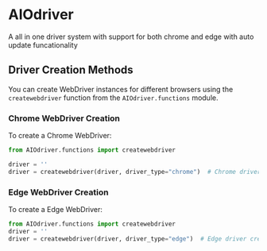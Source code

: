# AIOdriver
A all in one driver system with support for both chrome and edge with auto update funcationality

## Driver Creation Methods

You can create WebDriver instances for different browsers using the `createwebdriver` function from the `AIOdriver.functions` module.


### Chrome WebDriver Creation

To create a Chrome WebDriver:

```python
from AIOdriver.functions import createwebdriver

driver = ''
driver = createwebdriver(driver, driver_type="chrome")  # Chrome driver creation
```

### Edge WebDriver Creation
To create a Edge WebDriver:

```python
from AIOdriver.functions import createwebdriver
driver = ''
driver = createwebdriver(driver, driver_type="edge")  # Edge driver creation
```